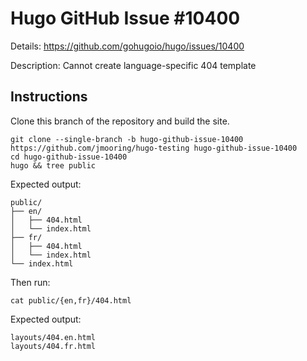 # Hugo GitHub Issue #10400

Details: <https://github.com/gohugoio/hugo/issues/10400>

Description: Cannot create language-specific 404 template

## Instructions

Clone this branch of the repository and build the site.

```text
git clone --single-branch -b hugo-github-issue-10400 https://github.com/jmooring/hugo-testing hugo-github-issue-10400
cd hugo-github-issue-10400
hugo && tree public
```

Expected output:

```text
public/
├── en/
│   ├── 404.html
│   └── index.html
├── fr/
│   ├── 404.html
│   └── index.html
└── index.html
```

Then run:

```text
cat public/{en,fr}/404.html
```

Expected output:

```text
layouts/404.en.html
layouts/404.fr.html
```
